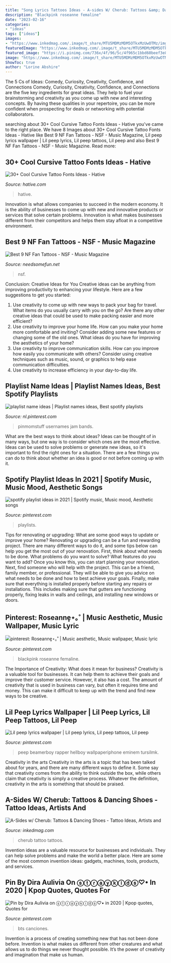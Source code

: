 ```yaml
---
title: "Song Lyrics Tattoos Ideas - A-sides W/ Cherub: Tattoos &amp; Dancing Shoes"
description: "Blackpink roseanne femaline"
date: "2023-02-16"
categories:
- "ideas"
tags: ["ideas"]
images:
- "https://www.inkedmag.com/.image/t_share/MTU5MDMzMDM5OTkxMzUwOTMz/img_9224.jpg"
featuredImage: "https://www.inkedmag.com/.image/t_share/MTU5MDMzMDM5OTkxMzUwOTMz/img_9224.jpg"
featured_image: "https://i.pinimg.com/736x/4f/96/5c/4f965c1bbd60beef3e878e8c9373157b.jpg"
image: "https://www.inkedmag.com/.image/t_share/MTU5MDMzMDM5OTkxMzUwOTMz/img_9224.jpg"
ShowToc: true
author: "Lorine Abshire"
---
```



The 5 Cs of Ideas: Comedy, Curiosity, Creativity, Confidence, and Connections
Comedy, Curiosity, Creativity, Confidence, and Connections are the five key ingredients for great ideas. They help to fuel your brainstorming and creativity as you come up with new and interesting concepts. By having these qualities in your repertoire, you can be more confident when prospecting for deals or networking with potential collaborators.

	

		
searching about 30+ Cool Cursive Tattoo Fonts Ideas - Hative you've came to the right place. We have 8 Images about 30+ Cool Cursive Tattoo Fonts Ideas - Hative like Best 9 NF Fan Tattoos - NSF - Music Magazine, Lil peep lyrics wallpaper | Lil peep lyrics, Lil peep tattoos, Lil peep and also Best 9 NF Fan Tattoos - NSF - Music Magazine. Read more:
		
    
## 30+ Cool Cursive Tattoo Fonts Ideas - Hative

<img loading=lazy src="http://hative.com/wp-content/uploads/2014/02/cursive-tattoos/cursive-wrist-tattoo-15.jpg" onerror="this.onerror=null;this.src='https://tse1.mm.bing.net/th?id=OIP.hUD90DXbnCpe1a4Nl4YyRwHaHa&amp;pid=15.1';" alt="30+ Cool Cursive Tattoo Fonts Ideas - Hative">

_Source: hative.com_

>hative. 

	

Innovation is what allows companies to succeed in the modern economy. It is the ability of businesses to come up with new and innovative products or services that solve certain problems. Innovation is what makes businesses different from their competitors and helps them stay afloat in a competitive environment.

    
## Best 9 NF Fan Tattoos - NSF - Music Magazine

<img loading=lazy src="https://www.needsomefun.net/wp-content/uploads/2021/04/nf-tattoos-8.jpg" onerror="this.onerror=null;this.src='https://tse4.mm.bing.net/th?id=OIP.3jVi_VOkoM_uLXz9uUIchwAAAA&amp;pid=15.1';" alt="Best 9 NF Fan Tattoos - NSF - Music Magazine">

_Source: needsomefun.net_

>nsf. 

	

Conclusion: Creative Ideas for You
Creative ideas can be anything from improving productivity to enhancing your lifestyle. Here are a few suggestions to get you started: 
1. Use creativity to come up with new ways to pack your bag for travel. What items do you usually carry with you on the go? Are there any other creative ideas that could be used to make packing easier and more efficient?
2. Use creativity to improve your home life. How can you make your home more comfortable and inviting? Consider adding some new features or changing some of the old ones. What ideas do you have for improving the aesthetics of your home? 
3. Use creativity to improve communication skills. How can you improve how easily you communicate with others? Consider using creative techniques such as music, sound, or graphics to help ease communication difficulties.
4. Use creativity to increase efficiency in your day-to-day life.

    
## Playlist Name Ideas | Playlist Names Ideas, Best Spotify Playlists

<img loading=lazy src="https://i.pinimg.com/736x/2a/d8/92/2ad8926b2a91bcb22c57963dfaa32a40.jpg" onerror="this.onerror=null;this.src='https://tse4.mm.bing.net/th?id=OIP.enAuZxlQMzFWNN5GRkutSgHaLE&amp;pid=15.1';" alt="playlist name ideas | Playlist names ideas, Best spotify playlists">

_Source: nl.pinterest.com_

>pinmomstuff usernames jam bands. 

	

What are the best ways to think about ideas?
Ideas can be thought of in many ways, but one way is to consider which ones are the most effective. Ideas can be used to solve problems or generate new ideas, so it's important to find the right ones for a situation. There are a few things you can do to think about whether an idea is good or not before coming up with it.

    
## Spotify Playlist Ideas In 2021 | Spotify Music, Music Mood, Aesthetic Songs

<img loading=lazy src="https://i.pinimg.com/736x/97/2d/3e/972d3e40d1b3d697ef739f7e8fb6a249.jpg" onerror="this.onerror=null;this.src='https://tse2.mm.bing.net/th?id=OIP.Pvj45CUe_TN8Rw09kM658gHaMc&amp;pid=15.1';" alt="spotify playlist ideas in 2021 | Spotify music, Music mood, Aesthetic songs">

_Source: pinterest.com_

>playlists. 

	

Tips for renovating or upgrading: What are some good ways to update or improve your home?
Renovating or upgrading can be a fun and rewarding project. There are many different ways to do it, and some tips below can help you get the most out of your renovation. First, think about what needs to be done. What problems do you want to solve? What features do you want to add? Once you know this, you can start planning your renovation. Next, find someone who will help with the project. This can be a friend, family member, or professional. They will be able to give you advice on what needs to be done and how to best achieve your goals. Finally, make sure that everything is installed properly before starting any repairs or installations. This includes making sure that gutters are functioning properly, fixing leaks in walls and ceilings, and installing new windows or doors.

    
## Pinterest: Roseanne̥⋆｡˚ | Music Aesthetic, Music Wallpaper, Music Lyric

<img loading=lazy src="https://i.pinimg.com/736x/4f/96/5c/4f965c1bbd60beef3e878e8c9373157b.jpg" onerror="this.onerror=null;this.src='https://tse1.mm.bing.net/th?id=OIP.Nr-saZ2OQANNoCKdElbF7QHaNJ&amp;pid=15.1';" alt="pinterest: Roseanne̥⋆｡˚ | Music aesthetic, Music wallpaper, Music lyric">

_Source: pinterest.com_

>blackpink roseanne femaline. 

	

The Importance of Creativity: What does it mean for business?
Creativity is a valuable tool for businesses. It can help them to achieve their goals and improve their customer service. However, it also has a cost. The amount of creativity that is used in business can vary, but often it requires time and money. This can make it difficult to keep up with the trend and find new ways to be creative.

    
## Lil Peep Lyrics Wallpaper | Lil Peep Lyrics, Lil Peep Tattoos, Lil Peep

<img loading=lazy src="https://i.pinimg.com/736x/68/da/d8/68dad8e297ae4ff829c686679374b96f.jpg" onerror="this.onerror=null;this.src='https://tse2.mm.bing.net/th?id=OIP.BKZtATjoj7v9GZEWGA8P3AHaJ3&amp;pid=15.1';" alt="Lil peep lyrics wallpaper | Lil peep lyrics, Lil peep tattoos, Lil peep">

_Source: pinterest.com_

>peep beamerboy rapper hellboy wallpaperiphone eminem tursilmk. 

	

Creativity in the arts
Creativity in the arts is a topic that has been talked about for years, and there are many different ways to define it. Some say that creativity comes from the ability to think outside the box, while others claim that creativity is simply a creative process. Whatever the definition, creativity in the arts is something that should be praised.

    
## A-Sides W/ Cherub: Tattoos &amp; Dancing Shoes - Tattoo Ideas, Artists And

<img loading=lazy src="https://www.inkedmag.com/.image/t_share/MTU5MDMzMDM5OTkxMzUwOTMz/img_9224.jpg" onerror="this.onerror=null;this.src='https://tse2.mm.bing.net/th?id=OIP.zbrYK7EvB1exoFpPORsOTAHaE8&amp;pid=15.1';" alt="A-Sides w/ Cherub: Tattoos &amp; Dancing Shoes - Tattoo Ideas, Artists and">

_Source: inkedmag.com_

>cherub tattoo tattoos. 

	

Invention ideas are a valuable resource for businesses and individuals. They can help solve problems and make the world a better place. Here are some of the most common invention ideas: gadgets, machines, tools, products, and services.

    
## Pin By Dira Aulivia On ⓢⓣⓡⓐⓨⓚⓘⓓⓢ♡• In 2020 | Kpop Quotes, Quotes For

<img loading=lazy src="https://i.pinimg.com/736x/99/3a/e2/993ae244b5088e2e4ebefa6b54fc3f46.jpg" onerror="this.onerror=null;this.src='https://tse2.mm.bing.net/th?id=OIP.K0DuSGkcjmt26rKGWJYWrgHaNK&amp;pid=15.1';" alt="Pin by Dira Aulivia on ⓢⓣⓡⓐⓨⓚⓘⓓⓢ♡• in 2020 | Kpop quotes, Quotes for">

_Source: pinterest.com_

>bts canciones. 

	

Invention is a process of creating something new that has not been done before. Invention is what makes us different from other creatures and what allows us to do things we never thought possible. It’s the power of creativity and imagination that make us human.

